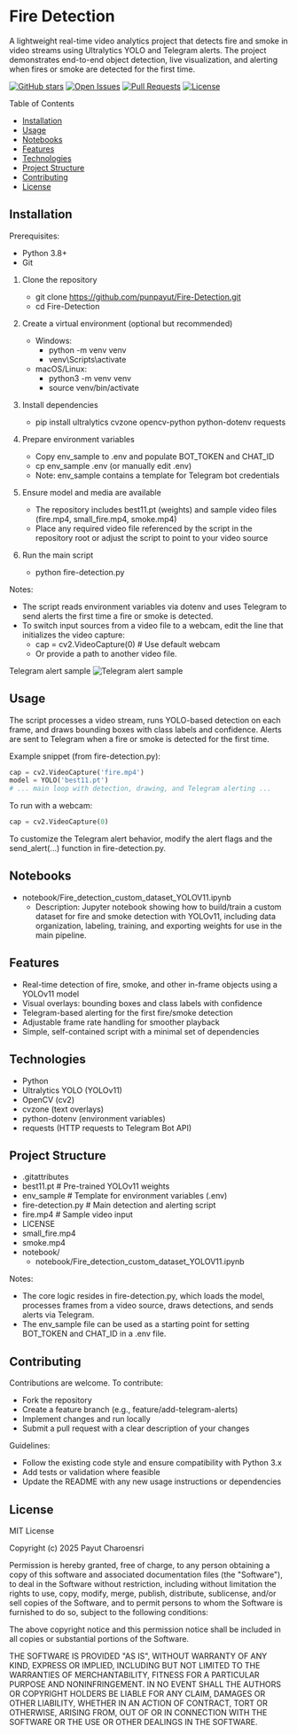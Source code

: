 # Fire Detection

A lightweight real-time video analytics project that detects fire and smoke in video streams using Ultralytics YOLO and Telegram alerts. The project demonstrates end-to-end object detection, live visualization, and alerting when fires or smoke are detected for the first time.

[![GitHub stars](https://img.shields.io/github/stars/punpayut/Fire-Detection?style=flat-square)](https://github.com/punpayut/Fire-Detection)
[![Open Issues](https://img.shields.io/github/issues/punpayut/Fire-Detection?style=flat-square)](https://github.com/punpayut/Fire-Detection/issues)
[![Pull Requests](https://img.shields.io/github/issues-pr/punpayut/Fire-Detection?style=flat-square)](https://github.com/punpayut/Fire-Detection/pulls)
[![License](https://img.shields.io/github/license/punpayut/Fire-Detection?style=flat-square)](LICENSE)

Table of Contents
- [Installation](#installation)
- [Usage](#usage)
- [Notebooks](#notebooks)
- [Features](#features)
- [Technologies](#technologies)
- [Project Structure](#project-structure)
- [Contributing](#contributing)
- [License](#license)

## Installation

Prerequisites:
- Python 3.8+
- Git

1. Clone the repository
   - git clone https://github.com/punpayut/Fire-Detection.git
   - cd Fire-Detection

2. Create a virtual environment (optional but recommended)
   - Windows:
     - python -m venv venv
     - venv\\Scripts\\activate
   - macOS/Linux:
     - python3 -m venv venv
     - source venv/bin/activate

3. Install dependencies
   - pip install ultralytics cvzone opencv-python python-dotenv requests

4. Prepare environment variables
   - Copy env_sample to .env and populate BOT_TOKEN and CHAT_ID
   - cp env_sample .env  (or manually edit .env)
   - Note: env_sample contains a template for Telegram bot credentials

5. Ensure model and media are available
   - The repository includes best11.pt (weights) and sample video files (fire.mp4, small_fire.mp4, smoke.mp4)
   - Place any required video file referenced by the script in the repository root or adjust the script to point to your video source

6. Run the main script
   - python fire-detection.py

Notes:
- The script reads environment variables via dotenv and uses Telegram to send alerts the first time a fire or smoke is detected.
- To switch input sources from a video file to a webcam, edit the line that initializes the video capture:
  - cap = cv2.VideoCapture(0)  # Use default webcam
  - Or provide a path to another video file.

Telegram alert sample
![Telegram alert sample](sample-alert.jpg)

## Usage

The script processes a video stream, runs YOLO-based detection on each frame, and draws bounding boxes with class labels and confidence. Alerts are sent to Telegram when a fire or smoke is detected for the first time.

Example snippet (from fire-detection.py):
```python
cap = cv2.VideoCapture('fire.mp4')
model = YOLO('best11.pt')
# ... main loop with detection, drawing, and Telegram alerting ...
```

To run with a webcam:
```python
cap = cv2.VideoCapture(0)
```

To customize the Telegram alert behavior, modify the alert flags and the send_alert(...) function in fire-detection.py.

## Notebooks

- notebook/Fire_detection_custom_dataset_YOLOV11.ipynb
  - Description: Jupyter notebook showing how to build/train a custom dataset for fire and smoke detection with YOLOv11, including data organization, labeling, training, and exporting weights for use in the main pipeline.

## Features

- Real-time detection of fire, smoke, and other in-frame objects using a YOLOv11 model
- Visual overlays: bounding boxes and class labels with confidence
- Telegram-based alerting for the first fire/smoke detection
- Adjustable frame rate handling for smoother playback
- Simple, self-contained script with a minimal set of dependencies

## Technologies

- Python
- Ultralytics YOLO (YOLOv11)
- OpenCV (cv2)
- cvzone (text overlays)
- python-dotenv (environment variables)
- requests (HTTP requests to Telegram Bot API)

## Project Structure

- .gitattributes
- best11.pt                 # Pre-trained YOLOv11 weights
- env_sample                 # Template for environment variables (.env)
- fire-detection.py            # Main detection and alerting script
- fire.mp4                     # Sample video input
- LICENSE
- small_fire.mp4
- smoke.mp4
- notebook/
  - notebook/Fire_detection_custom_dataset_YOLOV11.ipynb

Notes:
- The core logic resides in fire-detection.py, which loads the model, processes frames from a video source, draws detections, and sends alerts via Telegram.
- The env_sample file can be used as a starting point for setting BOT_TOKEN and CHAT_ID in a .env file.

## Contributing

Contributions are welcome. To contribute:
- Fork the repository
- Create a feature branch (e.g., feature/add-telegram-alerts)
- Implement changes and run locally
- Submit a pull request with a clear description of your changes

Guidelines:
- Follow the existing code style and ensure compatibility with Python 3.x
- Add tests or validation where feasible
- Update the README with any new usage instructions or dependencies

## License

MIT License

Copyright (c) 2025 Payut Charoensri

Permission is hereby granted, free of charge, to any person obtaining a copy
of this software and associated documentation files (the "Software"), to deal
in the Software without restriction, including without limitation the rights
to use, copy, modify, merge, publish, distribute, sublicense, and/or sell
copies of the Software, and to permit persons to whom the Software is furnished to do so, subject to the following conditions:

The above copyright notice and this permission notice shall be included in all
copies or substantial portions of the Software.

THE SOFTWARE IS PROVIDED "AS IS", WITHOUT WARRANTY OF ANY KIND, EXPRESS OR
IMPLIED, INCLUDING BUT NOT LIMITED TO THE WARRANTIES OF MERCHANTABILITY,
FITNESS FOR A PARTICULAR PURPOSE AND NONINFRINGEMENT. IN NO EVENT SHALL THE
AUTHORS OR COPYRIGHT HOLDERS BE LIABLE FOR ANY CLAIM, DAMAGES OR OTHER
LIABILITY, WHETHER IN AN ACTION OF CONTRACT, TORT OR OTHERWISE, ARISING FROM,
OUT OF OR IN CONNECTION WITH THE SOFTWARE OR THE USE OR OTHER DEALINGS IN THE
SOFTWARE.
